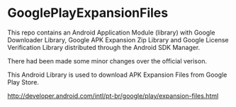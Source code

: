 # GooglePlayExpansionFiles

This repo contains an Android Application Module (library) with Google Downloader Library, Google APK Expansion Zip Library and Google License Verification Library distributed through the Android SDK Manager.

There had been made some minor changes over the official verison.

This Android Library is used to download APK Expansion Files from Google Play Store.

http://developer.android.com/intl/pt-br/google/play/expansion-files.html
